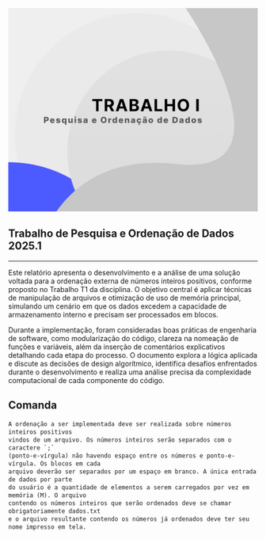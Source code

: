 
<img src="src/coverM.jpg" width=1000>
                    
## Trabalho de Pesquisa e Ordenação de Dados 2025.1

---
Este relatório apresenta o desenvolvimento e a análise de uma solução voltada para a ordenação externa de números inteiros positivos, conforme proposto no Trabalho T1 da disciplina. O objetivo central é aplicar técnicas de manipulação de arquivos e otimização de uso de memória principal, simulando um cenário em que os dados excedem a capacidade de armazenamento interno e precisam ser processados em blocos.

Durante a implementação, foram consideradas boas práticas de engenharia de software, como modularização do código, clareza na nomeação de funções e variáveis, além da inserção de comentários explicativos detalhando cada etapa do processo. O  documento explora a lógica aplicada e discute as decisões de design algorítmico, identifica desafios enfrentados durante o desenvolvimento e realiza uma análise precisa da complexidade computacional de cada componente do código.

## Comanda
``` 
A ordenação a ser implementada deve ser realizada sobre números inteiros positivos 
vindos de um arquivo. Os números inteiros serão separados com o caractere `;` 
(ponto-e-vírgula) não havendo espaço entre os números e ponto-e-vírgula. Os blocos em cada 
arquivo deverão ser separados por um espaço em branco. A única entrada de dados por parte
do usuário é a quantidade de elementos a serem carregados por vez em memória (M). O arquivo 
contendo os números inteiros que serão ordenados deve se chamar obrigatoriamente dados.txt 
e o arquivo resultante contendo os números já ordenados deve ter seu nome impresso em tela. 
```